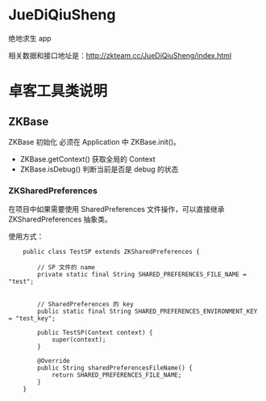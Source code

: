 # JueDiQiuSheng
 绝地求生 app

相关数据和接口地址是：http://zkteam.cc/JueDiQiuSheng/index.html

# 卓客工具类说明

## ZKBase
ZKBase 初始化 必须在 Application 中 ZKBase.init()。

 - ZKBase.getContext() 获取全局的 Context
 - ZKBase.isDebug() 判断当前是否是 debug 的状态


### ZKSharedPreferences
在项目中如果需要使用 SharedPreferences 文件操作，可以直接继承 ZKSharedPreferences 抽象类。

使用方式：

```
    public class TestSP extends ZKSharedPreferences {
    
        // SP 文件的 name
        private static final String SHARED_PREFERENCES_FILE_NAME = "test";
    
    
        // SharedPreferences 的 key
        public static final String SHARED_PREFERENCES_ENVIRONMENT_KEY = "test_key";
        
        public TestSP(Context context) {
            super(context);
        }
    
        @Override
        public String sharedPreferencesFileName() {
            return SHARED_PREFERENCES_FILE_NAME;
        }
    }

```
